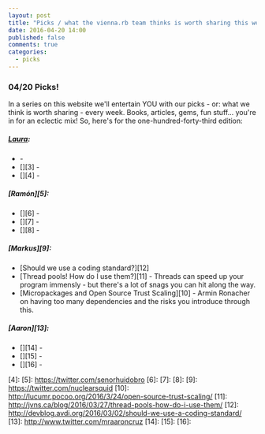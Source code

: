 ```yaml
---
layout: post
title: "Picks / what the vienna.rb team thinks is worth sharing this week"
date: 2016-04-20 14:00
published: false
comments: true
categories:
  - picks
---
```


### 04/20 Picks!

In a series on this website we'll entertain YOU with our picks - or: what we think is worth sharing - every week.
Books, articles, gems, fun stuff... you're in for an eclectic mix! So, here's for the one-hundred-forty-third edition:

##### [Laura][1]:
- [][2] - 
- [][3] - 
- [][4] - 

##### [Ramón][5]:
- [][6] - 
- [][7] - 
- [][8] - 

##### [Markus][9]:
- [Should we use a coding standard?][12]
- [Thread pools! How do I use them?][11] - Threads can speed up your program immensly - but there's a lot of snags you can hit along the way.
- [Micropackages and Open Source Trust Scaling][10] - Armin Ronacher on having too many dependencies and the risks you introduce through this.

##### [Aaron][13]:
- [][14] - 
- [][15] - 
- [][16] - 

[1]: http://www.twitter.com/alicetragedy
[2]: 
[3]: 
[4]: 
[5]: https://twitter.com/senorhuidobro
[6]:
[7]:
[8]:
[9]: https://twitter.com/nuclearsquid
[10]: http://lucumr.pocoo.org/2016/3/24/open-source-trust-scaling/
[11]: http://jvns.ca/blog/2016/03/27/thread-pools-how-do-i-use-them/
[12]: http://devblog.avdi.org/2016/03/02/should-we-use-a-coding-standard/
[13]: http://www.twitter.com/mraaroncruz
[14]: 
[15]: 
[16]: 
